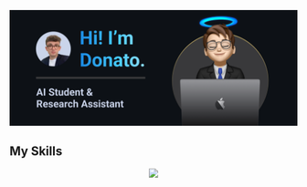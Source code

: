 ![Logo](img//README.png)

## My Skills
<p align="center">
  <a href="https://skillicons.dev">
    <img src="[https://skillicons.dev/icons?i=git,kubernetes,docker,c,vim](https://skillicons.dev/icons?i=ubuntu,c,cpp,java,mysql,py,pytorch,tensorflow,githubactions,md,git,github,docker,vscode,eclipse)" />
  </a>
</p>
